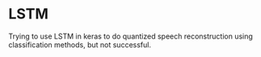 # LSTM
Trying to use LSTM in keras to do quantized speech reconstruction using  classification methods, but not successful.
